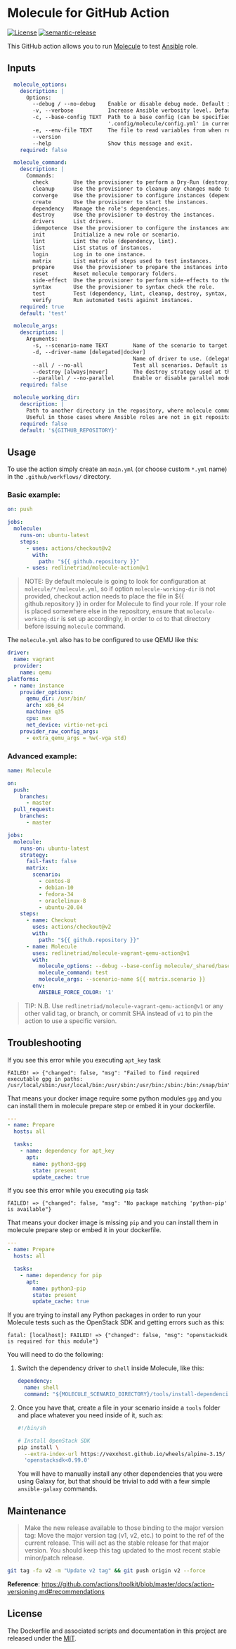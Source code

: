 # Molecule for GitHub Action
[![License](https://img.shields.io/github/license/redlinetriad/molecule-vagrant-qemu-action)](LICENSE)
[![semantic-release](https://img.shields.io/badge/%20%20%F0%9F%93%A6%F0%9F%9A%80-semantic--release-e10079.svg)](https://github.com/semantic-release/semantic-release)

This GitHub action allows you to run [Molecule](https://molecule.readthedocs.io/en/stable/) to test [Ansible](https://www.ansible.com/) role.

## Inputs

```yaml
  molecule_options:
    description: |
      Options:
        --debug / --no-debug    Enable or disable debug mode. Default is disabled.
        -v, --verbose           Increase Ansible verbosity level. Default is 0.  [x>=0]
        -c, --base-config TEXT  Path to a base config (can be specified multiple times). If provided, Molecule will first load and deep merge the configurations in the specified order, and deep merge each scenario's molecule.yml on top. By default Molecule is looking for
                                '.config/molecule/config.yml' in current VCS repository and if not found it will look in user home. (None).
        -e, --env-file TEXT     The file to read variables from when rendering molecule.yml. (.env.yml)
        --version
        --help                  Show this message and exit.
    required: false

  molecule_command:
    description: |
      Commands:
        check        Use the provisioner to perform a Dry-Run (destroy, dependency, create, prepare, converge).
        cleanup      Use the provisioner to cleanup any changes made to external systems during the stages of testing.
        converge     Use the provisioner to configure instances (dependency, create, prepare converge).
        create       Use the provisioner to start the instances.
        dependency   Manage the role's dependencies.
        destroy      Use the provisioner to destroy the instances.
        drivers      List drivers.
        idempotence  Use the provisioner to configure the instances and parse the output to determine idempotence.
        init         Initialize a new role or scenario.
        lint         Lint the role (dependency, lint).
        list         List status of instances.
        login        Log in to one instance.
        matrix       List matrix of steps used to test instances.
        prepare      Use the provisioner to prepare the instances into a particular starting state.
        reset        Reset molecule temporary folders.
        side-effect  Use the provisioner to perform side-effects to the instances.
        syntax       Use the provisioner to syntax check the role.
        test         Test (dependency, lint, cleanup, destroy, syntax, create, prepare, converge, idempotence, side_effect, verify, cleanup, destroy).
        verify       Run automated tests against instances.
    required: true
    default: 'test'

  molecule_args:
    description: |
      Arguments:
        -s, --scenario-name TEXT        Name of the scenario to target. (default)
        -d, --driver-name [delegated|docker]
                                        Name of driver to use. (delegated)
        --all / --no-all                Test all scenarios. Default is False.
        --destroy [always|never]        The destroy strategy used at the conclusion of a Molecule run (always).
        --parallel / --no-parallel      Enable or disable parallel mode. Default is disabled.
    required: false

  molecule_working_dir:
    description: |
      Path to another directory in the repository, where molecule command will be issued from.
      Useful in those cases where Ansible roles are not in git repository root.
    required: false
    default: '${GITHUB_REPOSITORY}'
```

## Usage
To use the action simply create an `main.yml` (or choose custom `*.yml` name) in the `.github/workflows/` directory.

### Basic example:

```yaml
on: push

jobs:
  molecule:
    runs-on: ubuntu-latest
    steps:
      - uses: actions/checkout@v2
        with:
          path: "${{ github.repository }}"
      - uses: redlinetriad/molecule-action@v1
```

>NOTE: By default molecule is going to look for configuration at `molecule/*/molecule.yml`, so if option `molecule-working-dir` is not provided,
>checkout action needs to place the file in ${{ github.repository }} in order for Molecule to find your role. If your role is placed somewhere else
>in the repository, ensure that `molecule-working-dir` is set up accordingly, in order to `cd` to that directory before issuing `molecule` command.

The `molecule.yml` also has to be configured to use QEMU like this:
```yml
driver:
  name: vagrant
  provider:
    name: qemu
platforms:
  - name: instance
    provider_options:
      qemu_dir: /usr/bin/
      arch: x86_64
      machine: q35
      cpu: max
      net_device: virtio-net-pci
    provider_raw_config_args:
      - extra_qemu_args = %w(-vga std)
```

### Advanced example:

```yaml
name: Molecule

on:
  push:
    branches:
      - master
  pull_request:
    branches:
      - master

jobs:
  molecule:
    runs-on: ubuntu-latest
    strategy:
      fail-fast: false
      matrix:
        scenario:
          - centos-8
          - debian-10
          - fedora-34
          - oraclelinux-8
          - ubuntu-20.04
    steps:
      - name: Checkout
        uses: actions/checkout@v2
        with:
          path: "${{ github.repository }}"
      - name: Molecule
        uses: redlinetriad/molecule-vagrant-qemu-action@v1
        with:
          molecule_options: --debug --base-config molecule/_shared/base.yml
          molecule_command: test
          molecule_args: --scenario-name ${{ matrix.scenario }}
        env:
          ANSIBLE_FORCE_COLOR: '1'
```

> TIP: N.B. Use `redlinetriad/molecule-vagrant-qemu-action@v1` or any other valid tag, or branch, or commit SHA instead of `v1` to pin the action to use a specific version.

## Troubleshooting
If you see this error while you executing `apt_key` task
```
FAILED! => {"changed": false, "msg": "Failed to find required executable gpg in paths: /usr/local/sbin:/usr/local/bin:/usr/sbin:/usr/bin:/sbin:/bin:/snap/bin"}
```
That means your docker image require some python modules `gpg` and you can install them in molecule prepare step or embed it in your dockerfile.
```yaml
---
- name: Prepare
  hosts: all

  tasks:
    - name: dependency for apt_key
      apt:
        name: python3-gpg
        state: present
        update_cache: true
```

If you see this error while you executing `pip` task
```
FAILED! => {"changed": false, "msg": "No package matching 'python-pip' is available"}
```
That means your docker image is missing `pip` and you can install them in molecule prepare step or embed it in your dockerfile.
```yaml
---
- name: Prepare
  hosts: all

  tasks:
    - name: dependency for pip
      apt:
        name: python3-pip
        state: present
        update_cache: true
```

If you are trying to install any Python packages in order to run your Molecule
tests such as the OpenStack SDK and getting errors such as this:

```
fatal: [localhost]: FAILED! => {"changed": false, "msg": "openstacksdk is required for this module"}
```

You will need to do the following:

1. Switch the dependency driver to `shell` inside Molecule, like this:

   ```yaml
   dependency:
     name: shell
     command: "${MOLECULE_SCENARIO_DIRECTORY}/tools/install-dependencies"
   ```

2. Once you have that, create a file in your scenario inside a `tools` folder
   and place whatever you need inside of it, such as:

   ```bash
   #!/bin/sh

   # Install OpenStack SDK
   pip install \
     --extra-index-url https://vexxhost.github.io/wheels/alpine-3.15/ \
     'openstacksdk<0.99.0'
   ```

   You will have to manually install any other dependencies that you were using
   Galaxy for, but that should be trivial to add with a few
   simple `ansible-galaxy` commands.

## Maintenance

> Make the new release available to those binding to the major version tag: Move the major version
> tag (v1, v2, etc.) to point to the ref of the current release. This will act as the stable release
> for that major version. You should keep this tag updated to the most recent stable minor/patch
> release.

```sh
git tag -fa v2 -m "Update v2 tag" && git push origin v2 --force
```

**Reference**:
https://github.com/actions/toolkit/blob/master/docs/action-versioning.md#recommendations

## License
The Dockerfile and associated scripts and documentation in this project are released under the [MIT](license).
